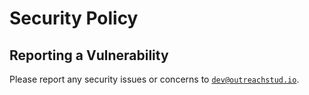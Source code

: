 # Security Policy

## Reporting a Vulnerability

Please report any security issues or concerns to [`dev@outreachstud.io`](mailto:dev@outreachstud.io).
